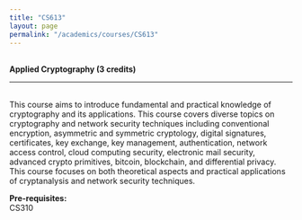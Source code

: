 ```yaml
---
title: "CS613"
layout: page
permalink: "/academics/courses/CS613"
---
```




\
**Applied Cryptography (3 credits)**

---

\
This course aims to introduce fundamental and practical knowledge of cryptography and its applications. This course covers diverse topics on cryptography and network security techniques including conventional encryption, asymmetric and symmetric cryptology, digital signatures, certificates, key exchange, key management, authentication, network access control, cloud computing security, electronic mail security, advanced crypto primitives, bitcoin, blockchain, and differential privacy. This course focuses on both theoretical aspects and practical applications of cryptanalysis and network security techniques.

**Pre-requisites:**
\
CS310
